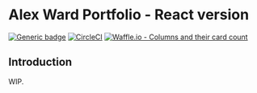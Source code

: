 # Alex Ward Portfolio - React version  

[![Generic badge](https://img.shields.io/badge/under-construction-red.svg)](https://shields.io/)
[![CircleCI](https://circleci.com/gh/foxleigh81/alex-foxleigh-portfolio.svg?style=shield)](https://circleci.com/gh/foxleigh81/alex-foxleigh-portfolio)
[![Waffle.io - Columns and their card count](https://badge.waffle.io/foxleigh81/alex-foxleigh-portfolio.svg?columns=all)](https://waffle.io/foxleigh81/alex-foxleigh-portfolio)

## Introduction  
WIP.